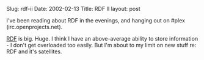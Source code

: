Slug: rdf-ii
Date: 2002-02-13
Title: RDF II
layout: post

I&#39;ve been reading about RDF in the evenings, and hanging out on #plex (irc.openprojects.net).<p>

<a href="http://www.w3.org/RDF">RDF</a> is big. Huge. I think I have an above-average ability to store information - I don&#39;t get overloaded too easily. But I&#39;m about to my limit on new stuff re: RDF and it&#39;s satellites.</p>
